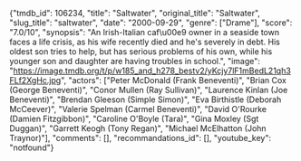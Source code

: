 {"tmdb_id": 106234, "title": "Saltwater", "original_title": "Saltwater", "slug_title": "saltwater", "date": "2000-09-29", "genre": ["Drame"], "score": "7.0/10", "synopsis": "An Irish-Italian caf\u00e9 owner in a seaside town faces a life crisis, as his wife recently died and he's severely in debt. His oldest son tries to help, but has serious problems of his own, while his younger son and daughter are having troubles in school.", "image": "https://image.tmdb.org/t/p/w185_and_h278_bestv2/yKcjy7lF1mBedL21qh3FLf2XgHc.jpg", "actors": ["Peter McDonald (Frank Beneventi)", "Brian Cox (George Beneventi)", "Conor Mullen (Ray Sullivan)", "Laurence Kinlan (Joe Beneventi)", "Brendan Gleeson (Simple Simon)", "Eva Birthistle (Deborah McCeever)", "Valerie Spelman (Carmel Beneventi)", "David O'Rourke (Damien Fitzgibbon)", "Caroline O'Boyle (Tara)", "Gina Moxley (Sgt Duggan)", "Garrett Keogh (Tony Regan)", "Michael McElhatton (John Traynor)"], "comments": [], "recommandations_id": [], "youtube_key": "notfound"}